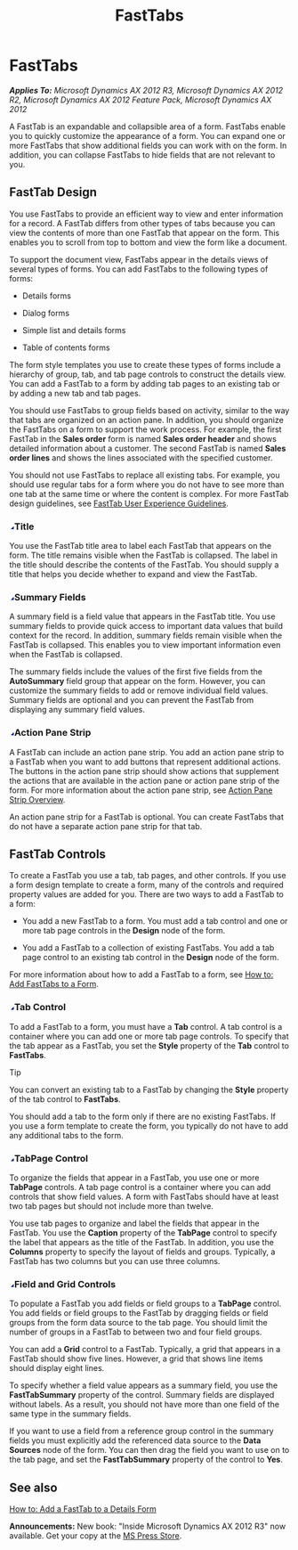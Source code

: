 ﻿---
title: FastTabs
TOCTitle: FastTabs
ms:assetid: 7a864c55-7eeb-4edd-8c24-e4d57349d894
ms:mtpsurl: https://msdn.microsoft.com/en-us/library/Hh528505(v=AX.60)
ms:contentKeyID: 37835253
ms.date: 05/18/2015
mtps_version: v=AX.60
---

# FastTabs 


_**Applies To:** Microsoft Dynamics AX 2012 R3, Microsoft Dynamics AX 2012 R2, Microsoft Dynamics AX 2012 Feature Pack, Microsoft Dynamics AX 2012_

A FastTab is an expandable and collapsible area of a form. FastTabs enable you to quickly customize the appearance of a form. You can expand one or more FastTabs that show additional fields you can work with on the form. In addition, you can collapse FastTabs to hide fields that are not relevant to you.

## FastTab Design

You use FastTabs to provide an efficient way to view and enter information for a record. A FastTab differs from other types of tabs because you can view the contents of more than one FastTab that appear on the form. This enables you to scroll from top to bottom and view the form like a document.

To support the document view, FastTabs appear in the details views of several types of forms. You can add FastTabs to the following types of forms:

  - Details forms

  - Dialog forms

  - Simple list and details forms

  - Table of contents forms

The form style templates you use to create these types of forms include a hierarchy of group, tab, and tab page controls to construct the details view. You can add a FastTab to a form by adding tab pages to an existing tab or by adding a new tab and tab pages.

You should use FastTabs to group fields based on activity, similar to the way that tabs are organized on an action pane. In addition, you should organize the FastTabs on a form to support the work process. For example, the first FastTab in the **Sales order** form is named **Sales order header** and shows detailed information about a customer. The second FastTab is named **Sales order lines** and shows the lines associated with the specified customer.

You should not use FastTabs to replace all existing tabs. For example, you should use regular tabs for a form where you do not have to see more than one tab at the same time or where the content is complex. For more FastTab design guidelines, see [FastTab User Experience Guidelines](fasttab-user-experience-guidelines.md).

### ![Hh528505.collapse\_all(en-us,AX.60).gif](images/Gg863931.collapse_all(en-us,AX.60).gif "Hh528505.collapse_all(en-us,AX.60).gif")Title

You use the FastTab title area to label each FastTab that appears on the form. The title remains visible when the FastTab is collapsed. The label in the title should describe the contents of the FastTab. You should supply a title that helps you decide whether to expand and view the FastTab.

### ![Hh528505.collapse\_all(en-us,AX.60).gif](images/Gg863931.collapse_all(en-us,AX.60).gif "Hh528505.collapse_all(en-us,AX.60).gif")Summary Fields

A summary field is a field value that appears in the FastTab title. You use summary fields to provide quick access to important data values that build context for the record. In addition, summary fields remain visible when the FastTab is collapsed. This enables you to view important information even when the FastTab is collapsed.

The summary fields include the values of the first five fields from the **AutoSummary** field group that appear on the form. However, you can customize the summary fields to add or remove individual field values. Summary fields are optional and you can prevent the FastTab from displaying any summary field values.

### ![Hh528505.collapse\_all(en-us,AX.60).gif](images/Gg863931.collapse_all(en-us,AX.60).gif "Hh528505.collapse_all(en-us,AX.60).gif")Action Pane Strip

A FastTab can include an action pane strip. You add an action pane strip to a FastTab when you want to add buttons that represent additional actions. The buttons in the action pane strip should show actions that supplement the actions that are available in the action pane or action pane strip of the form. For more information about the action pane strip, see [Action Pane Strip Overview](action-pane-strip-overview.md).

An action pane strip for a FastTab is optional. You can create FastTabs that do not have a separate action pane strip for that tab.

## FastTab Controls

To create a FastTab you use a tab, tab pages, and other controls. If you use a form design template to create a form, many of the controls and required property values are added for you. There are two ways to add a FastTab to a form:

  - You add a new FastTab to a form. You must add a tab control and one or more tab page controls in the **Design** node of the form.

  - You add a FastTab to a collection of existing FastTabs. You add a tab page control to an existing tab control in the **Design** node of the form.

For more information about how to add a FastTab to a form, see [How to: Add FastTabs to a Form](how-to-add-fasttabs-to-a-form.md).

### ![Hh528505.collapse\_all(en-us,AX.60).gif](images/Gg863931.collapse_all(en-us,AX.60).gif "Hh528505.collapse_all(en-us,AX.60).gif")Tab Control

To add a FastTab to a form, you must have a **Tab** control. A tab control is a container where you can add one or more tab page controls. To specify that the tab appear as a FastTab, you set the **Style** property of the **Tab** control to **FastTabs**.


> [!TIP]
> <P>You can convert an existing tab to a FastTab by changing the <STRONG>Style</STRONG> property of the tab control to <STRONG>FastTabs</STRONG>.</P>



You should add a tab to the form only if there are no existing FastTabs. If you use a form template to create the form, you typically do not have to add any additional tabs to the form.

### ![Hh528505.collapse\_all(en-us,AX.60).gif](images/Gg863931.collapse_all(en-us,AX.60).gif "Hh528505.collapse_all(en-us,AX.60).gif")TabPage Control

To organize the fields that appear in a FastTab, you use one or more **TabPage** controls. A tab page control is a container where you can add controls that show field values. A form with FastTabs should have at least two tab pages but should not include more than twelve.

You use tab pages to organize and label the fields that appear in the FastTab. You use the **Caption** property of the **TabPage** control to specify the label that appears as the title of the FastTab. In addition, you use the **Columns** property to specify the layout of fields and groups. Typically, a FastTab has two columns but you can use three columns.

### ![Hh528505.collapse\_all(en-us,AX.60).gif](images/Gg863931.collapse_all(en-us,AX.60).gif "Hh528505.collapse_all(en-us,AX.60).gif")Field and Grid Controls

To populate a FastTab you add fields or field groups to a **TabPage** control. You add fields or field groups to the FastTab by dragging fields or field groups from the form data source to the tab page. You should limit the number of groups in a FastTab to between two and four field groups.

You can add a **Grid** control to a FastTab. Typically, a grid that appears in a FastTab should show five lines. However, a grid that shows line items should display eight lines.

To specify whether a field value appears as a summary field, you use the **FastTabSummary** property of the control. Summary fields are displayed without labels. As a result, you should not have more than one field of the same type in the summary fields.

If you want to use a field from a reference group control in the summary fields you must explicitly add the referenced data source to the **Data Sources** node of the form. You can then drag the field you want to use on to the tab page, and set the **FastTabSummary** property of the control to **Yes**.

## See also

[How to: Add a FastTab to a Details Form](how-to-add-a-fasttab-to-a-details-form.md)

  
**Announcements:** New book: "Inside Microsoft Dynamics AX 2012 R3" now available. Get your copy at the [MS Press Store](https://www.microsoftpressstore.com/store/inside-microsoft-dynamics-ax-2012-r3-9780735685109).

